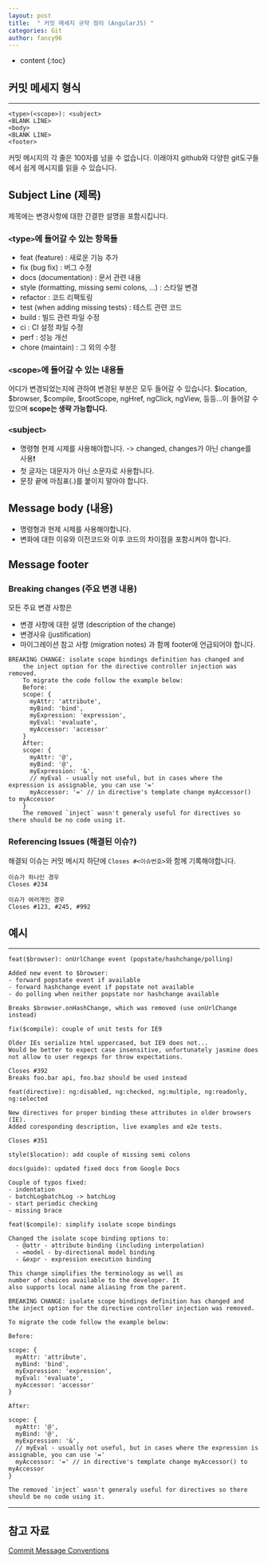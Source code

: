 ```yaml
---
layout: post
title:  " 커밋 메세지 규약 정리 (AngularJS) "
categories: Git
author: fancy96
---
```

* content
{:toc}

## 커밋 메세지 형식

---

```
<type>(<scope>): <subject>
<BLANK LINE>
<body>
<BLANK LINE>
<footer>
```

커밋 메시지의 각 줄은 100자를 넘을 수 없습니다. 이래야지 github와 다양한 git도구들에서 쉽게 메시지를 읽을 수 있습니다.

## Subject Line (제목)

제목에는 변경사항에 대한 간결한 설명을 포함시킵니다.

### `<`type`>`에 들어갈 수 있는 항목들 

- feat (feature) : 새로운 기능 추가
- fix (bug fix) : 버그 수정
- docs (documentation) : 문서 관련 내용
- style (formatting, missing semi colons, …) : 스타일 변경
- refactor : 코드 리팩토링
- test (when adding missing tests) : 테스트 관련 코드
- build : 빌드 관련 파일 수정
- ci : CI 설정 파일 수정
- perf : 성능 개선
- chore (maintain) : 그 외의 수정

### `<`scope`>`에 들어갈 수 있는 내용들

어디가 변경되었는지에 관하여 변경된 부분은 모두 들어갈 수 있습니다. $location, $browser, $compile, $rootScope, ngHref, ngClick, ngView, 등등...이 들어갈 수 있으며 **scope는 생략 가능합니다.**

### `<`subject`>`

- 명령형 현제 시제를 사용해야합니다. -> changed, changes가 아닌 change를 사용❗
- 첫 글자는 대문자가 아닌 소문자로 사용합니다.
- 문장 끝에 마침표(.)를 붙이지 말아야 합니다.

## Message body (내용)

- 명령형과 현제 시제를 사용해야합니다.
- 변화에 대한 이유와 이전코드와 이후 코드의 차이점을 포함시켜야 합니다.

## Message footer

### Breaking changes (주요 변경 내용)

모든 주요 변경 사항은

- 변경 사항에 대한 설명 (description of the change)
- 변경사유 (justification)
- 마이그레이션 참고 사항 (migration notes) 과 함께 footer에 언급되어야 합니다.

```
BREAKING CHANGE: isolate scope bindings definition has changed and
    the inject option for the directive controller injection was removed.
    To migrate the code follow the example below:
    Before:
    scope: {
      myAttr: 'attribute',
      myBind: 'bind',
      myExpression: 'expression',
      myEval: 'evaluate',
      myAccessor: 'accessor'
    }
    After:
    scope: {
      myAttr: '@',
      myBind: '@',
      myExpression: '&',
      // myEval - usually not useful, but in cases where the expression is assignable, you can use '='
      myAccessor: '=' // in directive's template change myAccessor() to myAccessor
    }
    The removed `inject` wasn't generaly useful for directives so there should be no code using it.
```

### Referencing Issues (해결된 이슈?)

해결되 이슈는 커밋 메시지 하단에 `Closes #<이슈번호>`와 함께 기록해야합니다.

```
이슈가 하나인 경우
Closes #234

이슈가 여러개인 경우
Closes #123, #245, #992
```

## 예시

---

```
feat($browser): onUrlChange event (popstate/hashchange/polling)

Added new event to $browser:
- forward popstate event if available
- forward hashchange event if popstate not available
- do polling when neither popstate nor hashchange available

Breaks $browser.onHashChange, which was removed (use onUrlChange instead)

```

```
fix($compile): couple of unit tests for IE9

Older IEs serialize html uppercased, but IE9 does not...
Would be better to expect case insensitive, unfortunately jasmine does
not allow to user regexps for throw expectations.

Closes #392
Breaks foo.bar api, foo.baz should be used instead

```

```
feat(directive): ng:disabled, ng:checked, ng:multiple, ng:readonly, ng:selected

New directives for proper binding these attributes in older browsers (IE).
Added coresponding description, live examples and e2e tests.

Closes #351

```

```
style($location): add couple of missing semi colons

```

```
docs(guide): updated fixed docs from Google Docs

Couple of typos fixed:
- indentation
- batchLogbatchLog -> batchLog
- start periodic checking
- missing brace

```

```
feat($compile): simplify isolate scope bindings

Changed the isolate scope binding options to:
  - @attr - attribute binding (including interpolation)
  - =model - by-directional model binding
  - &expr - expression execution binding

This change simplifies the terminology as well as
number of choices available to the developer. It
also supports local name aliasing from the parent.

BREAKING CHANGE: isolate scope bindings definition has changed and
the inject option for the directive controller injection was removed.

To migrate the code follow the example below:

Before:

scope: {
  myAttr: 'attribute',
  myBind: 'bind',
  myExpression: 'expression',
  myEval: 'evaluate',
  myAccessor: 'accessor'
}

After:

scope: {
  myAttr: '@',
  myBind: '@',
  myExpression: '&',
  // myEval - usually not useful, but in cases where the expression is assignable, you can use '='
  myAccessor: '=' // in directive's template change myAccessor() to myAccessor
}

The removed `inject` wasn't generaly useful for directives so there should be no code using it.
```

---

## 참고 자료

[Commit Message Conventions](https://gist.github.com/stephenparish/9941e89d80e2bc58a153)